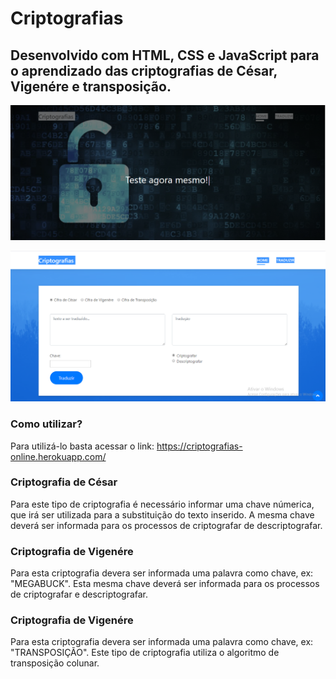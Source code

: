 # Criptografias
## Desenvolvido com HTML, CSS e JavaScript para o aprendizado das criptografias de César, Vigenére e transposição.  

![Tela inicial](https://github.com/LucasMSouza1/criptografias/blob/master/tela%20inicial.PNG)

![Tela de tradução](https://github.com/LucasMSouza1/criptografias/blob/master/Tela%20de%20tradu%C3%A7%C3%A3o.PNG)

### Como utilizar?
Para utilizá-lo basta acessar o link: https://criptografias-online.herokuapp.com/

### Criptografia de César
Para este tipo de criptografia é necessário informar uma chave númerica, que irá ser utilizada para a substituição do texto inserido. A mesma chave deverá ser informada para os processos de criptografar de descriptografar.

### Criptografia de Vigenére
Para esta criptografia devera ser informada uma palavra como chave, ex: "MEGABUCK". Esta mesma chave deverá ser informada para os processos de criptografar e descriptografar. 

### Criptografia de Vigenére
Para esta criptografia devera ser informada uma palavra como chave, ex: "TRANSPOSIÇÃO". Este tipo de criptografia utiliza o algoritmo de transposição colunar.


